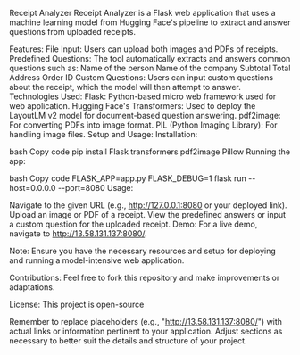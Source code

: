   Receipt Analyzer
Receipt Analyzer is a Flask web application that uses a machine learning model from Hugging Face's pipeline to extract and answer questions from uploaded receipts.

Features:
File Input: Users can upload both images and PDFs of receipts.
Predefined Questions: The tool automatically extracts and answers common questions such as:
Name of the person
Name of the company
Subtotal
Total
Address
Order ID
Custom Questions: Users can input custom questions about the receipt, which the model will then attempt to answer.
Technologies Used:
Flask: Python-based micro web framework used for web application.
Hugging Face's Transformers: Used to deploy the LayoutLM v2 model for document-based question answering.
pdf2image: For converting PDFs into image format.
PIL (Python Imaging Library): For handling image files.
Setup and Usage:
Installation:

bash
Copy code
pip install Flask transformers pdf2image Pillow
Running the app:

bash
Copy code
FLASK_APP=app.py FLASK_DEBUG=1 flask run --host=0.0.0.0 --port=8080
Usage:

Navigate to the given URL (e.g., http://127.0.0.1:8080 or your deployed link).
Upload an image or PDF of a receipt.
View the predefined answers or input a custom question for the uploaded receipt.
Demo:
For a live demo, navigate to http://13.58.131.137:8080/.

Note:
Ensure you have the necessary resources and setup for deploying and running a model-intensive web application.

Contributions:
Feel free to fork this repository and make improvements or adaptations.

License:
This project is open-source 

Remember to replace placeholders (e.g., "http://13.58.131.137:8080/") with actual links or information pertinent to your application. Adjust sections as necessary to better suit the details and structure of your project.
